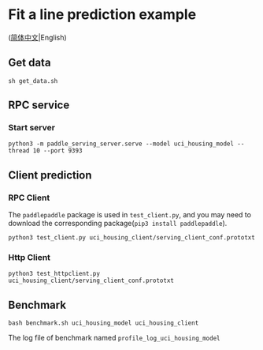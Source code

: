 # Fit a line prediction example

([简体中文](./README_CN.md)|English)

## Get data

```shell
sh get_data.sh
```



## RPC service

### Start server

```shell
python3 -m paddle_serving_server.serve --model uci_housing_model --thread 10 --port 9393
```

## Client prediction

### RPC Client
The `paddlepaddle` package is used in `test_client.py`, and you may need to download the corresponding package(`pip3 install paddlepaddle`).

``` shell
python3 test_client.py uci_housing_client/serving_client_conf.prototxt
```

### Http Client

``` shell
python3 test_httpclient.py uci_housing_client/serving_client_conf.prototxt
```


## Benchmark
``` shell
bash benchmark.sh uci_housing_model uci_housing_client
```
The log file of benchmark named `profile_log_uci_housing_model`
